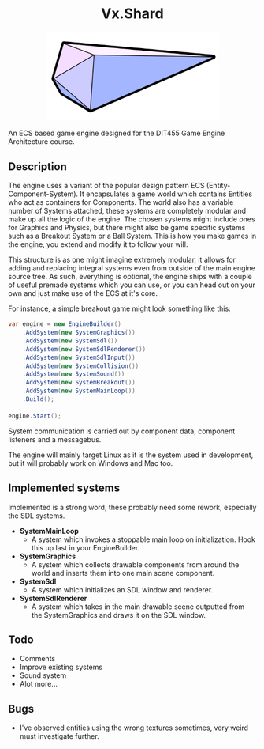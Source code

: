 <h1 align="center">Vx.Shard</h1>
<p align="center">
    <img width="350" src="VxShard-logo.svg">
</p>
An ECS based game engine designed for the DIT455 Game Engine Architecture course.

## Description
The engine uses a variant of the popular design pattern ECS (Entity-Component-System). It encapsulates a game world which contains Entities who act as containers for Components. The world also has a variable number of Systems attached, these systems are completely modular and make up all the logic of the engine. The chosen systems might include ones for Graphics and Physics, but there might also be game specific systems such as a Breakout System or a Ball System. This is how you make games in the engine, you extend and modify it to follow your will.

This structure is as one might imagine extremely modular, it allows for adding and replacing integral systems even from outside of the main engine source tree. As such, everything is optional, the engine ships with a couple of useful premade systems which you can use, or you can head out on your own and just make use of the ECS at it's core.

For instance, a simple breakout game might look something like this:
```cs
var engine = new EngineBuilder()
    .AddSystem(new SystemGraphics())
    .AddSystem(new SystemSdl())
    .AddSystem(new SystemSdlRenderer())
    .AddSystem(new SystemSdlInput())
    .AddSystem(new SystemCollision())
    .AddSystem(new SystemSound())
    .AddSystem(new SystemBreakout())
    .AddSystem(new SystemMainLoop())
    .Build();
  
engine.Start();
```

System communication is carried out by component data, component listeners and a messagebus.

The engine will mainly target Linux as it is the system used in development, but it will probably work on Windows and Mac too.

## Implemented systems
Implemented is a strong word, these probably need some rework, especially the SDL systems.
* **SystemMainLoop**        
    * A system which invokes a stoppable main loop on initialization. Hook this up last in your EngineBuilder.
* **SystemGraphics**        
    * A system which collects drawable components from around the world and inserts them into one main scene component.
* **SystemSdl**             
    * A system which initializes an SDL window and renderer.
* **SystemSdlRenderer**     
    * A system which takes in the main drawable scene outputted from the SystemGraphics and draws it on the SDL window.

## Todo
* Comments
* Improve existing systems
* Sound system
* Alot more...

## Bugs
* I've observed entities using the wrong textures sometimes, very weird must investigate further.
